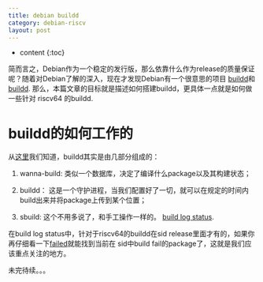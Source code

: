 ```yaml
---
title: debian buildd
category: debian-riscv
layout: post
---
```

* content
{:toc}


简而言之，Debian作为一个稳定的发行版，那么依靠什么作为release的质量保证呢？随着对Debian了解的深入，现在才发现Debian有一个很意思的项目 [buildd](https://wiki.debian.org/BuilddSetup)和[buildd](https://wiki.debian.org/buildd).  那么，本篇文章的目标就是描述如何搭建buildd，更具体一点就是如何做一些针对 riscv64 的buildd.

# buildd的如何工作的
从[这里](https://www.debian.org/devel/buildd/)我们知道，buildd其实是由几部分组成的：

1. wanna-build: 类似一个数据库，决定了编译什么package以及其构建状态；

2. buildd： 这是一个守护进程，当我们配置好了一切，就可以在规定的时间内build出来并将package上传到某个位置；

3. sbuild: 这个不用多说了，和手工操作一样的。 [build log status](https://buildd.debian.org/).

在build log status中，针对于riscv64的buildd在sid release里面才有的，如果你再仔细看一下[failed](https://buildd.debian.org/status/recent.php?bad_results_only=on&a=all&suite=sid)就能找到当前在 sid中build fail的package了，这就是我们应该重点关注的地方。

未完待续。。。


